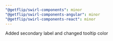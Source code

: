 ```yaml
---
"@getflip/swirl-components": minor
"@getflip/swirl-components-angular": minor
"@getflip/swirl-components-react": minor
---
```


Added secondary label and changed tooltip color
